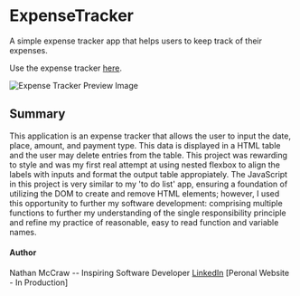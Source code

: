 # ExpenseTracker
A simple expense tracker app that helps users to keep track of their expenses.

Use the expense tracker [here](https://nathan-mccraw.github.io/ExpenseTracker/).

![Expense Tracker Preview Image](https://user-images.githubusercontent.com/84479635/122135191-0c877500-ce0e-11eb-9694-fdcae13875d1.jpg)



## Summary
This application is an expense tracker that allows the user to input the date, place, amount, and payment type.  This data is displayed in a HTML table and the user may delete entries from the table.  This project was rewarding to style and was my first real attempt at using nested flexbox to align the labels with inputs and format the output table appropiately.  The JavaScript in this project is very similar to my 'to do list' app, ensuring a foundation of utilizing the DOM to create and remove HTML elements; however, I used this opportunity to further my software development: comprising multiple functions to further my understanding of the single responsibility principle and refine my practice of reasonable, easy to read function and variable names.
 

#### Author
Nathan McCraw -- Inspiring Software Developer [LinkedIn](https://www.linkedin.com/in/nathan-mccraw-5291535b/) [Peronal Website - In Production]
